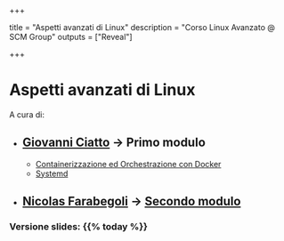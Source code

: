 +++

title = "Aspetti avanzati di Linux"
description = "Corso Linux Avanzato @ SCM Group"
outputs = ["Reveal"]

+++

# Aspetti avanzati di Linux

A cura di:

- ## [Giovanni Ciatto](mailto:giovanni.ciatto@unibo.it) -> Primo modulo
    - [Containerizzazione ed Orchestrazione con Docker](./containers/)
    - [Systemd](./systemd/)

- ## [Nicolas Farabegoli](mailto:nicolas.farabegoli@unibo.it) -> [Secondo modulo](https://github.com/nicolasfara/course-scm-linux-advanced/releases/latest)

### Versione slides: {{% today %}}
